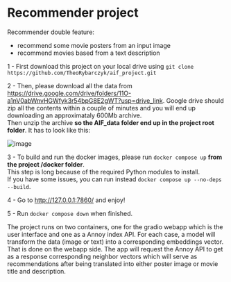 # Recommender project

Recommender double feature:
- recommend some movie posters from an input image
- recommend movies based from a text description

1 - First download this project on your local drive using `git clone https://github.com/TheoRybarczyk/aif_project.git`

2 - Then, please download all the data from https://drive.google.com/drive/folders/11O-a1nV0abWnvHGWfyk3r54bpG8E2gWT?usp=drive_link. Google drive should zip all the contents within a couple of minutes and you will end up downloading an approximataly 600Mb archive. \
Then unzip the archive **so the AIF_data folder end up in the project root folder**. It has to look like this:

![image](https://github.com/TheoRybarczyk/aif_project/assets/83536996/55131762-888e-4518-81e6-95975bfb80f3)

3 - To build and run the docker images, please run `docker compose up` **from the project /docker folder**. \
This step is long because of the required Python modules to install. \
If you have some issues, you can run instead `docker compose up --no-deps --build`.

4 - Go to http://127.0.0.1:7860/ and enjoy!

5 - Run `docker compose down` when finished.

The project runs on two containers, one for the gradio webapp which is the user interface and one as a Annoy index API.
For each case, a model will transform the data (image or text) into a corresponding embeddings vector. That is done on the webapp side. The app will request the Annoy API to get as a response corresponding neighbor vectors which will serve as recommendations after being translated into either poster image or movie title and description.
